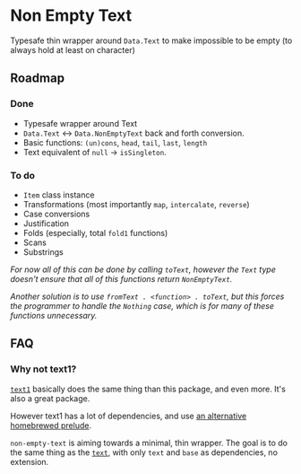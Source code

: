 Non Empty Text
==============

Typesafe thin wrapper around `Data.Text` to make impossible to be empty (to
always hold at least on character)

Roadmap
-------

### Done

  * Typesafe wrapper around Text
  * `Data.Text` ↔ `Data.NonEmptyText` back and forth conversion.
  * Basic functions: `(un)cons`, `head`, `tail`, `last`, `length`
  * Text equivalent of `null` -> `isSingleton`.

### To do

  * `Item` class instance
  * Transformations (most importantly `map`, `intercalate`, `reverse`)
  * Case conversions
  * Justification
  * Folds (especially, total `fold1` functions)
  * Scans
  * Substrings

_For now all of this can be done by calling `toText`, however the `Text` type
doesn't ensure that all of this functions return `NonEmptyText`._

_Another solution is to use `fromText . <function> . toText`, but this forces
the programmer to handle the `Nothing` case, which is for many of these functions
unnecessary._


FAQ
---

### Why not text1?

[`text1`](https://hackage.haskell.org/package/text1) basically does the same
thing than this package, and even more. It's also a great package.

However text1 has a lot of dependencies, and use [an alternative
homebrewed prelude](https://hackage.haskell.org/package/papa).

`non-empty-text` is aiming towards a minimal, thin wrapper. The goal is to do
the same thing as the [`text`](https://hackage.haskell.org/package/text), with
only `text` and `base` as dependencies, no extension.
